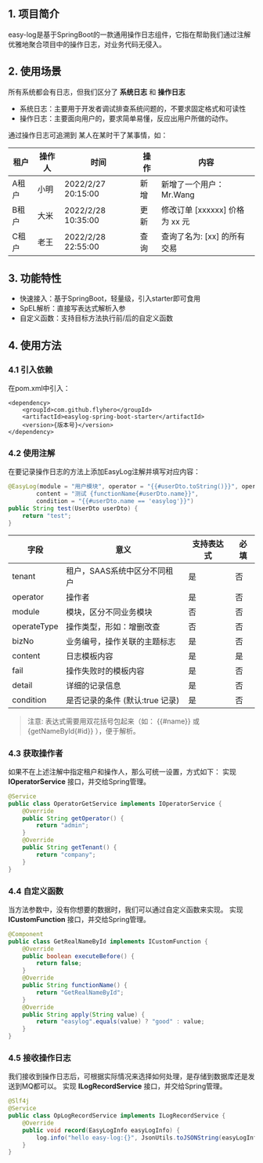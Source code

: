 ## 1. 项目简介
easy-log是基于SpringBoot的一款通用操作日志组件，它指在帮助我们通过注解优雅地聚合项目中的操作日志，对业务代码无侵入。

## 2. 使用场景
所有系统都会有日志，但我们区分了 **系统日志** 和 **操作日志**

- 系统日志：主要用于开发者调试排查系统问题的，不要求固定格式和可读性
- 操作日志：主要面向用户的，要求简单易懂，反应出用户所做的动作。

通过操作日志可追溯到 某人在某时干了某事情，如：

| 租户  | 操作人 | 时间               | 操作 | 内容                           |
| ----- | ------ | ------------------ | ---- | ------------------------------ |
| A租户 | 小明   | 2022/2/27 20:15:00 | 新增 | 新增了一个用户：Mr.Wang        |
| B租户 | 大米   | 2022/2/28 10:35:00 | 更新 | 修改订单 [xxxxxx] 价格为 xx 元 |
| C租户 | 老王   | 2022/2/28 22:55:00 | 查询 | 查询了名为: [xx] 的所有交易    |


## 3. 功能特性
 - 快速接入：基于SpringBoot，轻量级，引入starter即可食用
 - SpEL解析：直接写表达式解析入参
 - 自定义函数：支持目标方法执行前/后的自定义函数

## 4. 使用方法
### 4.1 引入依赖
在pom.xml中引入：
```
<dependency>
    <groupId>com.github.flyhero</groupId>
    <artifactId>easylog-spring-boot-starter</artifactId>
    <version>{版本号}</version>
</dependency>
```
### 4.2 使用注解
在要记录操作日志的方法上添加EasyLog注解并填写对应内容：

```java
@EasyLog(module = "用户模块", operator = "{{#userDto.toString()}}", operateType = "新增",
        content = "测试 {functionName{#userDto.name}}",
        condition = "{{#userDto.name == 'easylog'}}")
public String test(UserDto userDto) {
    return "test";
}
```
| 字段        | 意义                            | 支持表达式 | 必填 |
| ----------- | ------------------------------- | ---------- | ---- |
| tenant      | 租户，SAAS系统中区分不同租户    | 是         | 否   |
| operator    | 操作者                          | 是         | 否   |
| module      | 模块，区分不同业务模块          | 否         | 否   |
| operateType | 操作类型，形如：增删改查        | 否         | 否   |
| bizNo       | 业务编号，操作关联的主题标志    | 是         | 否   |
| content     | 日志模板内容                    | 是         | 是   |
| fail        | 操作失败时的模板内容            | 是         | 否   |
| detail      | 详细的记录信息                  | 是         | 否   |
| condition   | 是否记录的条件 (默认:true 记录) | 是         | 否   |

> 注意: 表达式需要用双花括号包起来（如： {{#name}} 或 {getNameById{#id}} ），便于解析。

### 4.3 获取操作者
如果不在上述注解中指定租户和操作人，那么可统一设置，方式如下：
实现 **IOperatorService** 接口，并交给Spring管理。
```java
@Service
public class OperatorGetService implements IOperatorService {
    @Override
    public String getOperator() {
        return "admin";
    }
    @Override
    public String getTenant() {
        return "company";
    }
}
```

### 4.4 自定义函数
当方法参数中，没有你想要的数据时，我们可以通过自定义函数来实现。
实现 **ICustomFunction** 接口，并交给Spring管理。
```java
@Component
public class GetRealNameById implements ICustomFunction {
    @Override
    public boolean executeBefore() {
        return false;
    }
    @Override
    public String functionName() {
        return "GetRealNameById";
    }
    @Override
    public String apply(String value) {
        return "easylog".equals(value) ? "good" : value;
    }
}
```

### 4.5 接收操作日志
我们接收到操作日志后，可根据实际情况来选择如何处理，是存储到数据库还是发送到MQ都可以。
实现 **ILogRecordService** 接口，并交给Spring管理。
```java
@Slf4j
@Service
public class OpLogRecordService implements ILogRecordService {
    @Override
    public void record(EasyLogInfo easyLogInfo) {
        log.info("hello easy-log:{}", JsonUtils.toJSONString(easyLogInfo));
    }
}
```